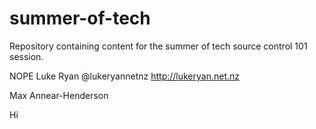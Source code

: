 summer-of-tech
==============

Repository containing content for the summer of tech source control 101 session.

NOPE
Luke Ryan @lukeryannetnz http://lukeryan.net.nz

Max Annear-Henderson


Hi
